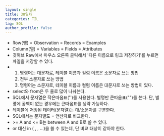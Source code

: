 ```yaml
---
layout: single
title: 30일차
categories: TIL
tag: SQL
author_profile: false
---
```


- Row(행) = Observation = Records = Examples 
- Column(열) = Variables = Fields = Attributes
- 깃허브 Raw에서 마우스 오른쪽 클릭해서 '다른 이름으로 링크 저장하기'를 누르면 파일을 저장할 수 있다.
- 1) 명령어는 대문자로, 테이블 이름과 컬럼 이름은 소문자로 쓰는 방법
  2) 전부 소문자로 쓰는 방법
  3) 명령어는 소문자로, 테이블 이름과 컬럼 이름은 대문자로 쓰는 방법이 있다.
- select와 from은 두 줄로 많이 나눠쓴다.
- SQL에서 문자열은 작은따옴표('')를 사용한다. 별명만 큰따옴표("")를 쓴다. 단, 별명에 공백이 없는 경우에는 큰따옴표를 생략 가능하다.
- 테이블에 저장된 데이터(문자열)는 대/소문자를 구분한다.
- SQL에서는 문자열도 = 연산자로 비교한다.
- \>= A and <= B는 between A and B로 쓸 수 있다.
- or 대신 in ( , , ...)을 쓸 수 있는데, 단 비교 대상이 같아야 한다.

